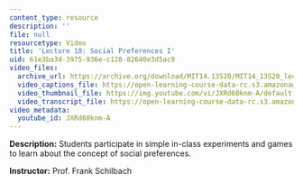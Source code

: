 ```yaml
---
content_type: resource
description: ''
file: null
resourcetype: Video
title: 'Lecture 10: Social Preferences I'
uid: 61e3ba3d-3975-936e-c128-82640e3d5ac9
video_files:
  archive_url: https://archive.org/download/MIT14.13S20/MIT14_13S20_lec10_300k.mp4
  video_captions_file: https://open-learning-course-data-rc.s3.amazonaws.com/14-13-psychology-and-economics-spring-2020/444b9c2788fb530e8415b4e2d5c298c0_JXRd60knm-A.vtt
  video_thumbnail_file: https://img.youtube.com/vi/JXRd60knm-A/default.jpg
  video_transcript_file: https://open-learning-course-data-rc.s3.amazonaws.com/14-13-psychology-and-economics-spring-2020/3156784d64963fb870acf9bf5d191d76_JXRd60knm-A.pdf
video_metadata:
  youtube_id: JXRd60knm-A
---
```


**Description:** Students participate in simple in-class experiments and games to learn about the concept of social preferences.

**Instructor:** Prof. Frank Schilbach